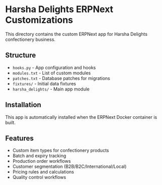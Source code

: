 # Harsha Delights ERPNext Customizations

This directory contains the custom ERPNext app for Harsha Delights confectionery business.

## Structure

- `hooks.py` - App configuration and hooks
- `modules.txt` - List of custom modules
- `patches.txt` - Database patches for migrations
- `fixtures/` - Initial data fixtures
- `harsha_delights/` - Main app module

## Installation

This app is automatically installed when the ERPNext Docker container is built.

## Features

- Custom item types for confectionery products
- Batch and expiry tracking
- Production order workflows
- Customer segmentation (B2B/B2C/International/Local)
- Pricing rules and calculations
- Quality control workflows